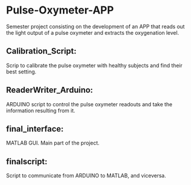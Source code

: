 # Pulse-Oxymeter-APP
Semester project consisting on the development of an APP that reads out the light output of a pulse oxymeter and extracts the oxygenation level.

## Calibration_Script:
Scrip to calibrate the pulse oxymeter with healthy subjects and find their best setting.

## ReaderWriter_Arduino:
ARDUINO script to control the pulse oxymeter readouts and take the information resulting from it.

## final_interface:
MATLAB GUI. Main part of the project.

## finalscript:
Script to communicate from ARDUINO to MATLAB, and viceversa.
